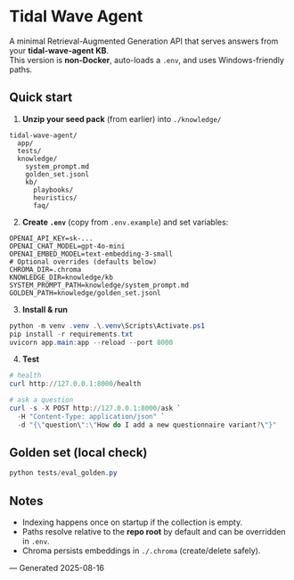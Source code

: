 # Tidal Wave Agent

A minimal Retrieval-Augmented Generation API that serves answers from your **tidal-wave-agent KB**.  
This version is **non‑Docker**, auto-loads a `.env`, and uses Windows-friendly paths.

## Quick start ###

1) **Unzip your seed pack** (from earlier) into `./knowledge/`
```
tidal-wave-agent/
  app/
  tests/
  knowledge/
    system_prompt.md
    golden_set.jsonl
    kb/
      playbooks/
      heuristics/
      faq/
```

2) **Create `.env`** (copy from `.env.example`) and set variables:
```
OPENAI_API_KEY=sk-...
OPENAI_CHAT_MODEL=gpt-4o-mini
OPENAI_EMBED_MODEL=text-embedding-3-small
# Optional overrides (defaults below)
CHROMA_DIR=.chroma
KNOWLEDGE_DIR=knowledge/kb
SYSTEM_PROMPT_PATH=knowledge/system_prompt.md
GOLDEN_PATH=knowledge/golden_set.jsonl
```

3) **Install & run**
```powershell
python -m venv .venv .\.venv\Scripts\Activate.ps1
pip install -r requirements.txt
uvicorn app.main:app --reload --port 8000
```

4) **Test**
```powershell
# health
curl http://127.0.0.1:8000/health

# ask a question
curl -s -X POST http://127.0.0.1:8000/ask `
  -H "Content-Type: application/json" `
  -d "{\"question\":\"How do I add a new questionnaire variant?\"}"
```

## Golden set (local check)
```powershell
python tests/eval_golden.py
```

## Notes
- Indexing happens once on startup if the collection is empty.
- Paths resolve relative to the **repo root** by default and can be overridden in `.env`.
- Chroma persists embeddings in `./.chroma` (create/delete safely).

— Generated 2025-08-16
